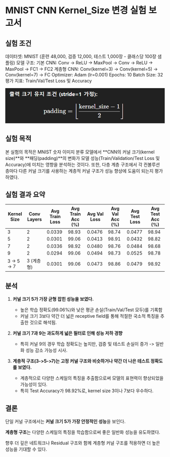 # MNIST CNN Kernel_Size 변경 실험 보고서

## 실험 조건
데이터셋: MNIST (훈련 48,000, 검증 12,000, 테스트 1,000장 - 클래스당 100장 샘플링)
모델 구조:
    기본 CNN: Conv → ReLU → MaxPool → Conv → ReLU → MaxPool → FC1 → FC2
    계층형 CNN: Conv(kernel=3) → Conv(kernel=5) → Conv(kernel=7) → FC
Optimizer: Adam (lr=0.001)
Epochs: 10
Batch Size: 32
평가 지표: Train/Val/Test Loss 및 Accuracy

 ![Alt text](/test-result-kernel_size5/images/kernel-padding-op.png)
 
## 실험 목적
본 실험의 목적은 MNIST 숫자 이미지 분류 모델에서 **CNN의 커널 크기(kernel size)**와 **패딩(padding)**의 변화가 모델 성능(Train/Validation/Test Loss 및 Accuracy)에 미치는 영향을 분석하는 것이다.
또한, 다층 계층 구조에서 각 컨볼루션 층마다 다른 커널 크기를 사용하는 계층적 커널 구조가 성능 향상에 도움이 되는지 평가하였다.

## 실험 결과 요약

| Kernel Size | Conv Layers | Avg Train Loss | Avg Train Acc (%) | Avg Val Loss | Avg Val Acc (%) | Avg Test Loss | Avg Test Acc (%) |
| ----------- | ----------- | -------------- | ----------------- | ------------ | --------------- | ------------- | ---------------- |
| 3           | 2           | 0.0339         | 98.93             | 0.0476       | 98.74           | 0.0477        | 98.94            |
| 5           | 2           | 0.0301         | 99.06             | 0.0413       | 98.91           | 0.0432        | 98.82            |
| 7           | 2           | 0.0336         | 98.92             | 0.0480       | 98.76           | 0.0484        | 98.68            |
| 9           | 2           | 0.0294         | 99.06             | 0.0494       | 98.73           | 0.0525        | 98.78            |
| 3 → 5 → 7   | 3 (계층형)     | 0.0301         | 99.06             | 0.0473       | 98.86           | 0.0479        | 98.92            |

## 분석
1. **커널 크기 5가 가장 균형 잡힌 성능을 보였다.**
    - 높은 학습 정확도(99.06%)와 낮은 평균 손실(Train/Val/Test 모두)를 기록함
    - 커널 크기 3보다 약간 더 넓은 receptive field를 통해 적절한 국소적 특징을 추출한 것으로 해석됨.

2. **커널 크기 7과 9는 과도하게 넓은 필터로 인해 성능 저하 경향**
    - 특히 커널 9의 경우 학습 정확도는 높지만, 검증 및 테스트 손실이 증가 -> 일반화 성능 감소 가능성 시사.

3. **계층적 구조(3->5->7)는 고정 커널 구조와 비슷하거나 약간 더 나은 테스트 정확도를 보였다.**
    - 계층적으로 다양한 스케일의 특징을 추출함으로써 모델의 표현력이 향상되었을 가능성이 있다.
    - 특히 Test Accuracy가 98.92%로, kernel size 3이나 7보다 우수하다.

## 결론
단일 커널 구조에서는 **커널 크기 5가 가장 안정적인 성능**을 보인다. 

**계층형 구조**는 다양한 스케일의 특징을 학습함으로써 좋은 일반화 성능을 유도하였다.

향후 더 깊은 네트워크나 Residual 구조와 함께 계층형 커널 구조를 적용하면 더 높은 성능을 기대할 수 있다.